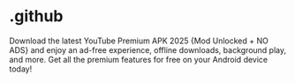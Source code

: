 # .github
Download the latest YouTube Premium APK 2025 {Mod Unlocked + NO ADS} and enjoy an ad-free experience, offline downloads, background play, and more. Get all the premium features for free on your Android device today!
